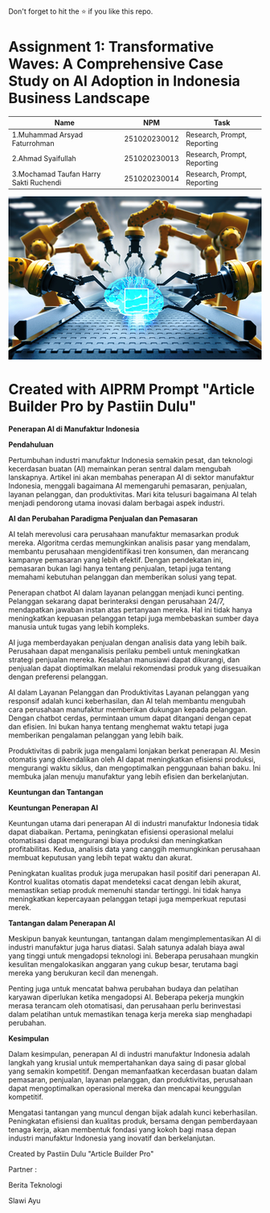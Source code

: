 Don't forget to hit the :star: if you like this repo.

# Assignment 1: Transformative Waves: A Comprehensive Case Study on AI Adoption in Indonesia Business Landscape

| Name          | NPM  | Task            |
| ------------ | -------------- | --------------- |
| 1.Muhammad Arsyad Faturrohman |251020230012       |   Research, Prompt, Reporting        |
| 2.Ahmad Syaifullah |251020230013          |     Research, Prompt, Reporting      |
| 3.Mochamad Taufan Harry Sakti Ruchendi |251020230014         |  Research, Prompt, Reporting         |

<p align="center">
  <img src="AImanufacturer.jpg" width="524px" height="324px">
</p>

# Created with AIPRM Prompt "Article Builder Pro by Pastiin Dulu"

**Penerapan AI di Manufaktur Indonesia**

**Pendahuluan**

Pertumbuhan industri manufaktur Indonesia semakin pesat, dan teknologi kecerdasan buatan (AI) memainkan peran sentral dalam mengubah lanskapnya. Artikel ini akan membahas penerapan AI di sektor manufaktur Indonesia, menggali bagaimana AI memengaruhi pemasaran, penjualan, layanan pelanggan, dan produktivitas. Mari kita telusuri bagaimana AI telah menjadi pendorong utama inovasi dalam berbagai aspek industri.

**AI dan Perubahan Paradigma Penjualan dan Pemasaran**

AI telah merevolusi cara perusahaan manufaktur memasarkan produk mereka. Algoritma cerdas memungkinkan analisis pasar yang mendalam, membantu perusahaan mengidentifikasi tren konsumen, dan merancang kampanye pemasaran yang lebih efektif. Dengan pendekatan ini, pemasaran bukan lagi hanya tentang penjualan, tetapi juga tentang memahami kebutuhan pelanggan dan memberikan solusi yang tepat.

Penerapan chatbot AI dalam layanan pelanggan menjadi kunci penting. Pelanggan sekarang dapat berinteraksi dengan perusahaan 24/7, mendapatkan jawaban instan atas pertanyaan mereka. Hal ini tidak hanya meningkatkan kepuasan pelanggan tetapi juga membebaskan sumber daya manusia untuk tugas yang lebih kompleks.

AI juga memberdayakan penjualan dengan analisis data yang lebih baik. Perusahaan dapat menganalisis perilaku pembeli untuk meningkatkan strategi penjualan mereka. Kesalahan manusiawi dapat dikurangi, dan penjualan dapat dioptimalkan melalui rekomendasi produk yang disesuaikan dengan preferensi pelanggan.

AI dalam Layanan Pelanggan dan Produktivitas
Layanan pelanggan yang responsif adalah kunci keberhasilan, dan AI telah membantu mengubah cara perusahaan manufaktur memberikan dukungan kepada pelanggan. Dengan chatbot cerdas, permintaan umum dapat ditangani dengan cepat dan efisien. Ini bukan hanya tentang menghemat waktu tetapi juga memberikan pengalaman pelanggan yang lebih baik.

Produktivitas di pabrik juga mengalami lonjakan berkat penerapan AI. Mesin otomatis yang dikendalikan oleh AI dapat meningkatkan efisiensi produksi, mengurangi waktu siklus, dan mengoptimalkan penggunaan bahan baku. Ini membuka jalan menuju manufaktur yang lebih efisien dan berkelanjutan.

**Keuntungan dan Tantangan**

**Keuntungan Penerapan AI**

Keuntungan utama dari penerapan AI di industri manufaktur Indonesia tidak dapat diabaikan. Pertama, peningkatan efisiensi operasional melalui otomatisasi dapat mengurangi biaya produksi dan meningkatkan profitabilitas. Kedua, analisis data yang canggih memungkinkan perusahaan membuat keputusan yang lebih tepat waktu dan akurat.

Peningkatan kualitas produk juga merupakan hasil positif dari penerapan AI. Kontrol kualitas otomatis dapat mendeteksi cacat dengan lebih akurat, memastikan setiap produk memenuhi standar tertinggi. Ini tidak hanya meningkatkan kepercayaan pelanggan tetapi juga memperkuat reputasi merek.

**Tantangan dalam Penerapan AI**

Meskipun banyak keuntungan, tantangan dalam mengimplementasikan AI di industri manufaktur juga harus diatasi. Salah satunya adalah biaya awal yang tinggi untuk mengadopsi teknologi ini. Beberapa perusahaan mungkin kesulitan mengalokasikan anggaran yang cukup besar, terutama bagi mereka yang berukuran kecil dan menengah.

Penting juga untuk mencatat bahwa perubahan budaya dan pelatihan karyawan diperlukan ketika mengadopsi AI. Beberapa pekerja mungkin merasa terancam oleh otomatisasi, dan perusahaan perlu berinvestasi dalam pelatihan untuk memastikan tenaga kerja mereka siap menghadapi perubahan.

**Kesimpulan**

Dalam kesimpulan, penerapan AI di industri manufaktur Indonesia adalah langkah yang krusial untuk mempertahankan daya saing di pasar global yang semakin kompetitif. Dengan memanfaatkan kecerdasan buatan dalam pemasaran, penjualan, layanan pelanggan, dan produktivitas, perusahaan dapat mengoptimalkan operasional mereka dan mencapai keunggulan kompetitif.

Mengatasi tantangan yang muncul dengan bijak adalah kunci keberhasilan. Peningkatan efisiensi dan kualitas produk, bersama dengan pemberdayaan tenaga kerja, akan membentuk fondasi yang kokoh bagi masa depan industri manufaktur Indonesia yang inovatif dan berkelanjutan.

Created by Pastiin Dulu "Article Builder Pro"

Partner :

Berita Teknologi

Slawi Ayu
